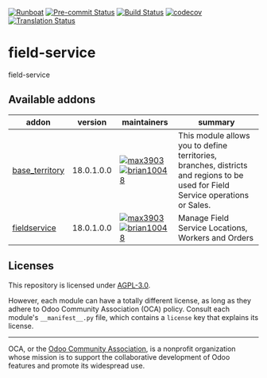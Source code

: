 
[![Runboat](https://img.shields.io/badge/runboat-Try%20me-875A7B.png)](https://runboat.odoo-community.org/builds?repo=OCA/field-service&target_branch=18.0)
[![Pre-commit Status](https://github.com/OCA/field-service/actions/workflows/pre-commit.yml/badge.svg?branch=18.0)](https://github.com/OCA/field-service/actions/workflows/pre-commit.yml?query=branch%3A18.0)
[![Build Status](https://github.com/OCA/field-service/actions/workflows/test.yml/badge.svg?branch=18.0)](https://github.com/OCA/field-service/actions/workflows/test.yml?query=branch%3A18.0)
[![codecov](https://codecov.io/gh/OCA/field-service/branch/18.0/graph/badge.svg)](https://codecov.io/gh/OCA/field-service)
[![Translation Status](https://translation.odoo-community.org/widgets/field-service-18-0/-/svg-badge.svg)](https://translation.odoo-community.org/engage/field-service-18-0/?utm_source=widget)

<!-- /!\ do not modify above this line -->

# field-service

field-service

<!-- /!\ do not modify below this line -->

<!-- prettier-ignore-start -->

[//]: # (addons)

Available addons
----------------
addon | version | maintainers | summary
--- | --- | --- | ---
[base_territory](base_territory/) | 18.0.1.0.0 | [![max3903](https://github.com/max3903.png?size=30px)](https://github.com/max3903) [![brian10048](https://github.com/brian10048.png?size=30px)](https://github.com/brian10048) | This module allows you to define territories, branches, districts and regions to be used for Field Service operations or Sales.
[fieldservice](fieldservice/) | 18.0.1.0.0 | [![max3903](https://github.com/max3903.png?size=30px)](https://github.com/max3903) [![brian10048](https://github.com/brian10048.png?size=30px)](https://github.com/brian10048) | Manage Field Service Locations, Workers and Orders

[//]: # (end addons)

<!-- prettier-ignore-end -->

## Licenses

This repository is licensed under [AGPL-3.0](LICENSE).

However, each module can have a totally different license, as long as they adhere to Odoo Community Association (OCA)
policy. Consult each module's `__manifest__.py` file, which contains a `license` key
that explains its license.

----
OCA, or the [Odoo Community Association](http://odoo-community.org/), is a nonprofit
organization whose mission is to support the collaborative development of Odoo features
and promote its widespread use.
